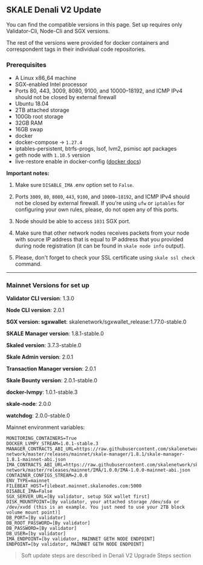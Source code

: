 ## SKALE Denali V2 Update

You can find the compatible versions in this page. Set up requires only Validator-Cli, Node-Cli and SGX versions.

The rest of the versions were provided for docker containers and correspondent tags in their individual code repositories.

### **Prerequisites**

-   A Linux x86_64 machine
-   SGX-enabled Intel processor
-   Ports 80, 443, 3009, 8080, 9100, and 10000–18192, and ICMP IPv4 should not be closed by external firewall
-   Ubuntu 18.04
-   2TB attached storage
-   100Gb root storage
-   32GB RAM
-   16GB swap
-   docker
-   docker-compose -> `1.27.4`
-   iptables-persistent, btrfs-progs, lsof, lvm2, psmisc apt packages
-   geth node with `1.10.5` version
-   live-restore enable in docker-config ([docker docs](https://docs.docker.com/config/containers/live-restore/))

**Important notes:**

1.  Make sure `DISABLE_IMA` .env option set to `False`.

2.  Ports `3009`, `80`, `8080`, `443`, `9100`, and `10000–18192`, and ICMP IPv4 should not be closed by external firewall.
If you're using `ufw` or `iptables` for configuring your own rules, please, do not open any of this ports.

3.  Node should be able to access `1031` SGX port.

4.  Make sure that other network nodes receives packets from your node with source IP address that is equal to IP address that you provided during node registration (it can be found in `skale node info` output).

5.  Please, don't forget to check your SSL certificate using `skale ssl check` command.

* * *

### Mainnet Versions for set up

**Validator CLI version**: 1.3.0

**Node CLI version**: 2.0.1

**SGX version: sgxwallet**: skalenetwork/sgxwallet_release:1.77.0-stable.0

**SKALE Manager version**: 1.8.1-stable.0

**Skaled version**: 3.7.3-stable.0

**Skale Admin version**: 2.0.1

**Transaction Manager version**: 2.0.1

**Skale Bounty version**: 2.0.1-stable.0

**docker-lvmpy**: 1.0.1-stable.3

**skale-node**: 2.0.0

**watchdog**: 2.0.0-stable.0

Mainnet environment variables:

```shell
MONITORING_CONTAINERS=True
DOCKER_LVMPY_STREAM=1.0.1-stable.3
MANAGER_CONTRACTS_ABI_URL=https://raw.githubusercontent.com/skalenetwork/skale-network/master/releases/mainnet/skale-manager/1.8.1/skale-manager-1.8.1-mainnet-abi.json
IMA_CONTRACTS_ABI_URL=https://raw.githubusercontent.com/skalenetwork/skale-network/master/releases/mainnet/IMA/1.0.0/IMA-1.0.0-mainnet-abi.json
CONTAINER_CONFIGS_STREAM=2.0.0
ENV_TYPE=mainnet
FILEBEAT_HOST=filebeat.mainnet.skalenodes.com:5000
DISABLE_IMA=False
SGX_SERVER_URL=[By validator, setup SGX wallet first]
DISK_MOUNTPOINT=[By validator, your attached storage /dev/sda or /dev/xvdd (this is an example. You just need to use your 2TB block volume mount point)]
DB_PORT=[By validator]
DB_ROOT_PASSWORD=[By validator]
DB_PASSWORD=[By validator]
DB_USER=[by validator]
IMA_ENDPOINT=[by validator, MAINNET GETH NODE ENDPOINT]
ENDPOINT=[by validator, MAINNET GETH NODE ENDPOINT]
```

> Soft update steps are described in Denali V2 Upgrade Steps section
